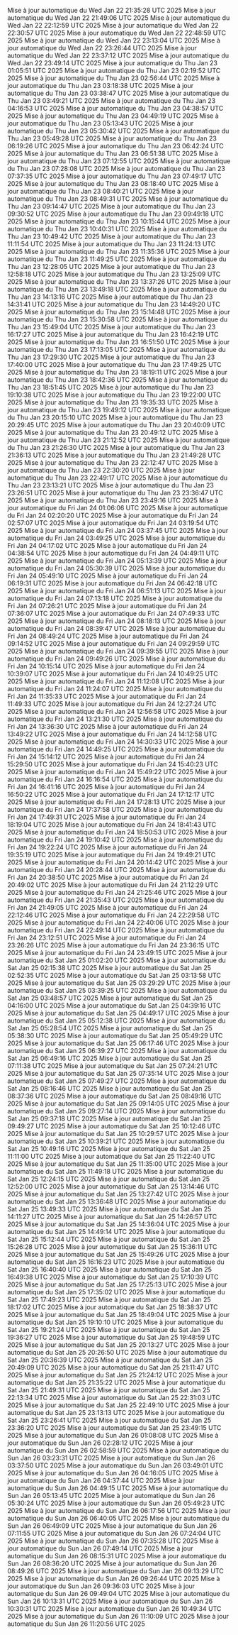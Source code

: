 Mise à jour automatique du Wed Jan 22 21:35:28 UTC 2025
Mise à jour automatique du Wed Jan 22 21:49:06 UTC 2025
Mise à jour automatique du Wed Jan 22 22:12:59 UTC 2025
Mise à jour automatique du Wed Jan 22 22:30:57 UTC 2025
Mise à jour automatique du Wed Jan 22 22:48:59 UTC 2025
Mise à jour automatique du Wed Jan 22 23:13:04 UTC 2025
Mise à jour automatique du Wed Jan 22 23:26:44 UTC 2025
Mise à jour automatique du Wed Jan 22 23:37:12 UTC 2025
Mise à jour automatique du Wed Jan 22 23:49:14 UTC 2025
Mise à jour automatique du Thu Jan 23 01:05:51 UTC 2025
Mise à jour automatique du Thu Jan 23 02:19:52 UTC 2025
Mise à jour automatique du Thu Jan 23 02:56:44 UTC 2025
Mise à jour automatique du Thu Jan 23 03:18:38 UTC 2025
Mise à jour automatique du Thu Jan 23 03:38:47 UTC 2025
Mise à jour automatique du Thu Jan 23 03:49:21 UTC 2025
Mise à jour automatique du Thu Jan 23 04:16:53 UTC 2025
Mise à jour automatique du Thu Jan 23 04:38:57 UTC 2025
Mise à jour automatique du Thu Jan 23 04:49:19 UTC 2025
Mise à jour automatique du Thu Jan 23 05:13:43 UTC 2025
Mise à jour automatique du Thu Jan 23 05:30:42 UTC 2025
Mise à jour automatique du Thu Jan 23 05:49:28 UTC 2025
Mise à jour automatique du Thu Jan 23 06:19:26 UTC 2025
Mise à jour automatique du Thu Jan 23 06:42:24 UTC 2025
Mise à jour automatique du Thu Jan 23 06:51:38 UTC 2025
Mise à jour automatique du Thu Jan 23 07:12:55 UTC 2025
Mise à jour automatique du Thu Jan 23 07:28:08 UTC 2025
Mise à jour automatique du Thu Jan 23 07:37:35 UTC 2025
Mise à jour automatique du Thu Jan 23 07:49:17 UTC 2025
Mise à jour automatique du Thu Jan 23 08:18:40 UTC 2025
Mise à jour automatique du Thu Jan 23 08:40:21 UTC 2025
Mise à jour automatique du Thu Jan 23 08:49:31 UTC 2025
Mise à jour automatique du Thu Jan 23 09:14:47 UTC 2025
Mise à jour automatique du Thu Jan 23 09:30:52 UTC 2025
Mise à jour automatique du Thu Jan 23 09:49:18 UTC 2025
Mise à jour automatique du Thu Jan 23 10:15:44 UTC 2025
Mise à jour automatique du Thu Jan 23 10:40:31 UTC 2025
Mise à jour automatique du Thu Jan 23 10:49:42 UTC 2025
Mise à jour automatique du Thu Jan 23 11:11:54 UTC 2025
Mise à jour automatique du Thu Jan 23 11:24:13 UTC 2025
Mise à jour automatique du Thu Jan 23 11:35:36 UTC 2025
Mise à jour automatique du Thu Jan 23 11:49:25 UTC 2025
Mise à jour automatique du Thu Jan 23 12:28:05 UTC 2025
Mise à jour automatique du Thu Jan 23 12:58:18 UTC 2025
Mise à jour automatique du Thu Jan 23 13:25:09 UTC 2025
Mise à jour automatique du Thu Jan 23 13:37:26 UTC 2025
Mise à jour automatique du Thu Jan 23 13:49:18 UTC 2025
Mise à jour automatique du Thu Jan 23 14:13:16 UTC 2025
Mise à jour automatique du Thu Jan 23 14:31:41 UTC 2025
Mise à jour automatique du Thu Jan 23 14:49:20 UTC 2025
Mise à jour automatique du Thu Jan 23 15:14:48 UTC 2025
Mise à jour automatique du Thu Jan 23 15:30:58 UTC 2025
Mise à jour automatique du Thu Jan 23 15:49:04 UTC 2025
Mise à jour automatique du Thu Jan 23 16:17:27 UTC 2025
Mise à jour automatique du Thu Jan 23 16:42:19 UTC 2025
Mise à jour automatique du Thu Jan 23 16:51:50 UTC 2025
Mise à jour automatique du Thu Jan 23 17:13:05 UTC 2025
Mise à jour automatique du Thu Jan 23 17:29:30 UTC 2025
Mise à jour automatique du Thu Jan 23 17:40:00 UTC 2025
Mise à jour automatique du Thu Jan 23 17:49:25 UTC 2025
Mise à jour automatique du Thu Jan 23 18:19:11 UTC 2025
Mise à jour automatique du Thu Jan 23 18:42:36 UTC 2025
Mise à jour automatique du Thu Jan 23 18:51:45 UTC 2025
Mise à jour automatique du Thu Jan 23 19:10:38 UTC 2025
Mise à jour automatique du Thu Jan 23 19:22:00 UTC 2025
Mise à jour automatique du Thu Jan 23 19:35:33 UTC 2025
Mise à jour automatique du Thu Jan 23 19:49:12 UTC 2025
Mise à jour automatique du Thu Jan 23 20:15:10 UTC 2025
Mise à jour automatique du Thu Jan 23 20:29:45 UTC 2025
Mise à jour automatique du Thu Jan 23 20:40:09 UTC 2025
Mise à jour automatique du Thu Jan 23 20:49:12 UTC 2025
Mise à jour automatique du Thu Jan 23 21:12:52 UTC 2025
Mise à jour automatique du Thu Jan 23 21:26:30 UTC 2025
Mise à jour automatique du Thu Jan 23 21:36:13 UTC 2025
Mise à jour automatique du Thu Jan 23 21:49:28 UTC 2025
Mise à jour automatique du Thu Jan 23 22:12:47 UTC 2025
Mise à jour automatique du Thu Jan 23 22:30:20 UTC 2025
Mise à jour automatique du Thu Jan 23 22:49:17 UTC 2025
Mise à jour automatique du Thu Jan 23 23:13:21 UTC 2025
Mise à jour automatique du Thu Jan 23 23:26:51 UTC 2025
Mise à jour automatique du Thu Jan 23 23:36:47 UTC 2025
Mise à jour automatique du Thu Jan 23 23:49:16 UTC 2025
Mise à jour automatique du Fri Jan 24 01:06:06 UTC 2025
Mise à jour automatique du Fri Jan 24 02:20:20 UTC 2025
Mise à jour automatique du Fri Jan 24 02:57:07 UTC 2025
Mise à jour automatique du Fri Jan 24 03:19:54 UTC 2025
Mise à jour automatique du Fri Jan 24 03:37:45 UTC 2025
Mise à jour automatique du Fri Jan 24 03:49:25 UTC 2025
Mise à jour automatique du Fri Jan 24 04:17:02 UTC 2025
Mise à jour automatique du Fri Jan 24 04:38:54 UTC 2025
Mise à jour automatique du Fri Jan 24 04:49:11 UTC 2025
Mise à jour automatique du Fri Jan 24 05:13:39 UTC 2025
Mise à jour automatique du Fri Jan 24 05:30:39 UTC 2025
Mise à jour automatique du Fri Jan 24 05:49:10 UTC 2025
Mise à jour automatique du Fri Jan 24 06:19:31 UTC 2025
Mise à jour automatique du Fri Jan 24 06:42:18 UTC 2025
Mise à jour automatique du Fri Jan 24 06:51:13 UTC 2025
Mise à jour automatique du Fri Jan 24 07:13:18 UTC 2025
Mise à jour automatique du Fri Jan 24 07:26:21 UTC 2025
Mise à jour automatique du Fri Jan 24 07:36:07 UTC 2025
Mise à jour automatique du Fri Jan 24 07:49:33 UTC 2025
Mise à jour automatique du Fri Jan 24 08:18:13 UTC 2025
Mise à jour automatique du Fri Jan 24 08:39:47 UTC 2025
Mise à jour automatique du Fri Jan 24 08:49:24 UTC 2025
Mise à jour automatique du Fri Jan 24 09:14:52 UTC 2025
Mise à jour automatique du Fri Jan 24 09:29:59 UTC 2025
Mise à jour automatique du Fri Jan 24 09:39:55 UTC 2025
Mise à jour automatique du Fri Jan 24 09:49:26 UTC 2025
Mise à jour automatique du Fri Jan 24 10:15:14 UTC 2025
Mise à jour automatique du Fri Jan 24 10:39:07 UTC 2025
Mise à jour automatique du Fri Jan 24 10:49:25 UTC 2025
Mise à jour automatique du Fri Jan 24 11:12:08 UTC 2025
Mise à jour automatique du Fri Jan 24 11:24:07 UTC 2025
Mise à jour automatique du Fri Jan 24 11:35:33 UTC 2025
Mise à jour automatique du Fri Jan 24 11:49:33 UTC 2025
Mise à jour automatique du Fri Jan 24 12:27:24 UTC 2025
Mise à jour automatique du Fri Jan 24 12:56:58 UTC 2025
Mise à jour automatique du Fri Jan 24 13:21:30 UTC 2025
Mise à jour automatique du Fri Jan 24 13:36:30 UTC 2025
Mise à jour automatique du Fri Jan 24 13:49:22 UTC 2025
Mise à jour automatique du Fri Jan 24 14:12:58 UTC 2025
Mise à jour automatique du Fri Jan 24 14:30:33 UTC 2025
Mise à jour automatique du Fri Jan 24 14:49:25 UTC 2025
Mise à jour automatique du Fri Jan 24 15:14:12 UTC 2025
Mise à jour automatique du Fri Jan 24 15:29:50 UTC 2025
Mise à jour automatique du Fri Jan 24 15:40:23 UTC 2025
Mise à jour automatique du Fri Jan 24 15:49:22 UTC 2025
Mise à jour automatique du Fri Jan 24 16:16:54 UTC 2025
Mise à jour automatique du Fri Jan 24 16:41:16 UTC 2025
Mise à jour automatique du Fri Jan 24 16:50:22 UTC 2025
Mise à jour automatique du Fri Jan 24 17:12:17 UTC 2025
Mise à jour automatique du Fri Jan 24 17:28:13 UTC 2025
Mise à jour automatique du Fri Jan 24 17:37:58 UTC 2025
Mise à jour automatique du Fri Jan 24 17:49:31 UTC 2025
Mise à jour automatique du Fri Jan 24 18:19:04 UTC 2025
Mise à jour automatique du Fri Jan 24 18:41:43 UTC 2025
Mise à jour automatique du Fri Jan 24 18:50:53 UTC 2025
Mise à jour automatique du Fri Jan 24 19:10:42 UTC 2025
Mise à jour automatique du Fri Jan 24 19:22:24 UTC 2025
Mise à jour automatique du Fri Jan 24 19:35:19 UTC 2025
Mise à jour automatique du Fri Jan 24 19:49:21 UTC 2025
Mise à jour automatique du Fri Jan 24 20:14:42 UTC 2025
Mise à jour automatique du Fri Jan 24 20:28:44 UTC 2025
Mise à jour automatique du Fri Jan 24 20:38:50 UTC 2025
Mise à jour automatique du Fri Jan 24 20:49:02 UTC 2025
Mise à jour automatique du Fri Jan 24 21:12:29 UTC 2025
Mise à jour automatique du Fri Jan 24 21:25:46 UTC 2025
Mise à jour automatique du Fri Jan 24 21:35:43 UTC 2025
Mise à jour automatique du Fri Jan 24 21:49:05 UTC 2025
Mise à jour automatique du Fri Jan 24 22:12:46 UTC 2025
Mise à jour automatique du Fri Jan 24 22:29:58 UTC 2025
Mise à jour automatique du Fri Jan 24 22:40:06 UTC 2025
Mise à jour automatique du Fri Jan 24 22:49:14 UTC 2025
Mise à jour automatique du Fri Jan 24 23:12:51 UTC 2025
Mise à jour automatique du Fri Jan 24 23:26:26 UTC 2025
Mise à jour automatique du Fri Jan 24 23:36:15 UTC 2025
Mise à jour automatique du Fri Jan 24 23:49:15 UTC 2025
Mise à jour automatique du Sat Jan 25 01:02:20 UTC 2025
Mise à jour automatique du Sat Jan 25 02:15:38 UTC 2025
Mise à jour automatique du Sat Jan 25 02:52:35 UTC 2025
Mise à jour automatique du Sat Jan 25 03:13:58 UTC 2025
Mise à jour automatique du Sat Jan 25 03:29:29 UTC 2025
Mise à jour automatique du Sat Jan 25 03:39:25 UTC 2025
Mise à jour automatique du Sat Jan 25 03:48:57 UTC 2025
Mise à jour automatique du Sat Jan 25 04:16:00 UTC 2025
Mise à jour automatique du Sat Jan 25 04:39:16 UTC 2025
Mise à jour automatique du Sat Jan 25 04:49:17 UTC 2025
Mise à jour automatique du Sat Jan 25 05:12:38 UTC 2025
Mise à jour automatique du Sat Jan 25 05:28:54 UTC 2025
Mise à jour automatique du Sat Jan 25 05:38:30 UTC 2025
Mise à jour automatique du Sat Jan 25 05:49:29 UTC 2025
Mise à jour automatique du Sat Jan 25 06:17:46 UTC 2025
Mise à jour automatique du Sat Jan 25 06:39:27 UTC 2025
Mise à jour automatique du Sat Jan 25 06:49:16 UTC 2025
Mise à jour automatique du Sat Jan 25 07:11:38 UTC 2025
Mise à jour automatique du Sat Jan 25 07:24:21 UTC 2025
Mise à jour automatique du Sat Jan 25 07:35:14 UTC 2025
Mise à jour automatique du Sat Jan 25 07:49:27 UTC 2025
Mise à jour automatique du Sat Jan 25 08:16:46 UTC 2025
Mise à jour automatique du Sat Jan 25 08:37:36 UTC 2025
Mise à jour automatique du Sat Jan 25 08:49:16 UTC 2025
Mise à jour automatique du Sat Jan 25 09:14:05 UTC 2025
Mise à jour automatique du Sat Jan 25 09:27:14 UTC 2025
Mise à jour automatique du Sat Jan 25 09:37:18 UTC 2025
Mise à jour automatique du Sat Jan 25 09:49:27 UTC 2025
Mise à jour automatique du Sat Jan 25 10:12:46 UTC 2025
Mise à jour automatique du Sat Jan 25 10:29:57 UTC 2025
Mise à jour automatique du Sat Jan 25 10:39:21 UTC 2025
Mise à jour automatique du Sat Jan 25 10:49:16 UTC 2025
Mise à jour automatique du Sat Jan 25 11:11:00 UTC 2025
Mise à jour automatique du Sat Jan 25 11:22:40 UTC 2025
Mise à jour automatique du Sat Jan 25 11:35:00 UTC 2025
Mise à jour automatique du Sat Jan 25 11:49:18 UTC 2025
Mise à jour automatique du Sat Jan 25 12:24:15 UTC 2025
Mise à jour automatique du Sat Jan 25 12:52:00 UTC 2025
Mise à jour automatique du Sat Jan 25 13:14:46 UTC 2025
Mise à jour automatique du Sat Jan 25 13:27:42 UTC 2025
Mise à jour automatique du Sat Jan 25 13:36:48 UTC 2025
Mise à jour automatique du Sat Jan 25 13:49:33 UTC 2025
Mise à jour automatique du Sat Jan 25 14:11:27 UTC 2025
Mise à jour automatique du Sat Jan 25 14:26:57 UTC 2025
Mise à jour automatique du Sat Jan 25 14:36:04 UTC 2025
Mise à jour automatique du Sat Jan 25 14:49:14 UTC 2025
Mise à jour automatique du Sat Jan 25 15:12:44 UTC 2025
Mise à jour automatique du Sat Jan 25 15:26:28 UTC 2025
Mise à jour automatique du Sat Jan 25 15:36:11 UTC 2025
Mise à jour automatique du Sat Jan 25 15:49:26 UTC 2025
Mise à jour automatique du Sat Jan 25 16:16:23 UTC 2025
Mise à jour automatique du Sat Jan 25 16:40:40 UTC 2025
Mise à jour automatique du Sat Jan 25 16:49:38 UTC 2025
Mise à jour automatique du Sat Jan 25 17:10:39 UTC 2025
Mise à jour automatique du Sat Jan 25 17:25:13 UTC 2025
Mise à jour automatique du Sat Jan 25 17:35:02 UTC 2025
Mise à jour automatique du Sat Jan 25 17:49:23 UTC 2025
Mise à jour automatique du Sat Jan 25 18:17:02 UTC 2025
Mise à jour automatique du Sat Jan 25 18:38:37 UTC 2025
Mise à jour automatique du Sat Jan 25 18:49:04 UTC 2025
Mise à jour automatique du Sat Jan 25 19:10:10 UTC 2025
Mise à jour automatique du Sat Jan 25 19:21:24 UTC 2025
Mise à jour automatique du Sat Jan 25 19:36:27 UTC 2025
Mise à jour automatique du Sat Jan 25 19:48:59 UTC 2025
Mise à jour automatique du Sat Jan 25 20:13:27 UTC 2025
Mise à jour automatique du Sat Jan 25 20:26:50 UTC 2025
Mise à jour automatique du Sat Jan 25 20:36:39 UTC 2025
Mise à jour automatique du Sat Jan 25 20:49:09 UTC 2025
Mise à jour automatique du Sat Jan 25 21:11:47 UTC 2025
Mise à jour automatique du Sat Jan 25 21:24:12 UTC 2025
Mise à jour automatique du Sat Jan 25 21:35:22 UTC 2025
Mise à jour automatique du Sat Jan 25 21:49:31 UTC 2025
Mise à jour automatique du Sat Jan 25 22:13:34 UTC 2025
Mise à jour automatique du Sat Jan 25 22:31:03 UTC 2025
Mise à jour automatique du Sat Jan 25 22:49:10 UTC 2025
Mise à jour automatique du Sat Jan 25 23:13:13 UTC 2025
Mise à jour automatique du Sat Jan 25 23:26:41 UTC 2025
Mise à jour automatique du Sat Jan 25 23:36:20 UTC 2025
Mise à jour automatique du Sat Jan 25 23:49:15 UTC 2025
Mise à jour automatique du Sun Jan 26 01:08:08 UTC 2025
Mise à jour automatique du Sun Jan 26 02:28:12 UTC 2025
Mise à jour automatique du Sun Jan 26 02:58:59 UTC 2025
Mise à jour automatique du Sun Jan 26 03:23:31 UTC 2025
Mise à jour automatique du Sun Jan 26 03:37:50 UTC 2025
Mise à jour automatique du Sun Jan 26 03:49:01 UTC 2025
Mise à jour automatique du Sun Jan 26 04:16:05 UTC 2025
Mise à jour automatique du Sun Jan 26 04:37:44 UTC 2025
Mise à jour automatique du Sun Jan 26 04:49:15 UTC 2025
Mise à jour automatique du Sun Jan 26 05:13:45 UTC 2025
Mise à jour automatique du Sun Jan 26 05:30:24 UTC 2025
Mise à jour automatique du Sun Jan 26 05:49:23 UTC 2025
Mise à jour automatique du Sun Jan 26 06:17:56 UTC 2025
Mise à jour automatique du Sun Jan 26 06:40:05 UTC 2025
Mise à jour automatique du Sun Jan 26 06:49:09 UTC 2025
Mise à jour automatique du Sun Jan 26 07:11:55 UTC 2025
Mise à jour automatique du Sun Jan 26 07:24:04 UTC 2025
Mise à jour automatique du Sun Jan 26 07:35:28 UTC 2025
Mise à jour automatique du Sun Jan 26 07:49:14 UTC 2025
Mise à jour automatique du Sun Jan 26 08:15:31 UTC 2025
Mise à jour automatique du Sun Jan 26 08:36:20 UTC 2025
Mise à jour automatique du Sun Jan 26 08:49:26 UTC 2025
Mise à jour automatique du Sun Jan 26 09:13:29 UTC 2025
Mise à jour automatique du Sun Jan 26 09:26:44 UTC 2025
Mise à jour automatique du Sun Jan 26 09:36:03 UTC 2025
Mise à jour automatique du Sun Jan 26 09:49:04 UTC 2025
Mise à jour automatique du Sun Jan 26 10:13:31 UTC 2025
Mise à jour automatique du Sun Jan 26 10:30:31 UTC 2025
Mise à jour automatique du Sun Jan 26 10:49:34 UTC 2025
Mise à jour automatique du Sun Jan 26 11:10:09 UTC 2025
Mise à jour automatique du Sun Jan 26 11:20:56 UTC 2025
